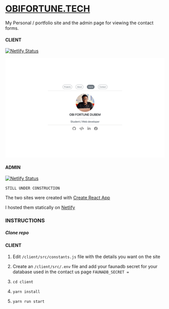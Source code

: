 # [OBIFORTUNE.TECH](https://obifortune.tech/)

My Personal / portfolio site and the admin page for viewing the contact forms.

#### CLIENT

[![Netlify Status](https://api.netlify.com/api/v1/badges/b5ce54b0-a204-4879-b80d-4d1a1103f293/deploy-status)](https://app.netlify.com/sites/obifortune/deploys)

![web image](./client/public/assets/images/profile.png)

#### ADMIN

[![Netlify Status](https://api.netlify.com/api/v1/badges/486b8a56-64c7-4851-ad16-a8147be890e1/deploy-status)](https://app.netlify.com/sites/admin-obifortune/deploys)

<!-- ![web image](./client/public/assets/images/admin-profile.png) -->

    STILL UNDER CONSTRUCTION

The two sites were created with [Create React App](https://github.com/facebook/create-react-app)

I hosted them statically on [Netlify](http://netlify.com/)

### INSTRUCTIONS

##### Clone repo

#### CLIENT

1. Edit `/client/src/constants.js` file with the details you want on the site

1. Create an `/client/src/.env` file and add your faunadb secret for your database used in the contact us page `FAUNADB_SECRET = `

1. `cd client`

1. `yarn install`

1. `yarn run start`

